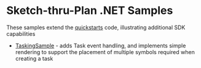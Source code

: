 # Sketch-thru-Plan .NET Samples

These samples extend the [quickstarts](../quickstart) code, illustrating additional SDK capabilities

* [TaskingSample](./TaskingSample) - adds Task event handling, and implements simple rendering to support the placement
of multiple symbols required when creating a task

